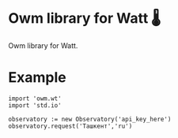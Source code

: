 # Owm library for Watt 🌡️
Owm library for Watt.

# Example
```gleam
import 'owm.wt'
import 'std.io'

observatory := new Observatory('api_key_here')
observatory.request('Ташкент','ru')
```